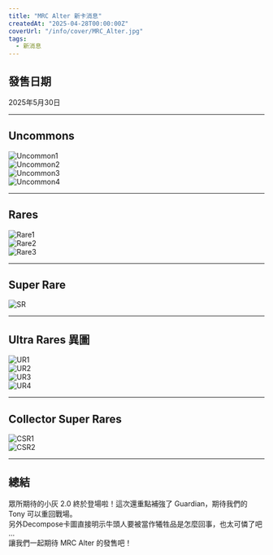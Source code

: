 ```yaml
---
title: "MRC Alter 新卡消息"
createdAt: "2025-04-28T00:00:00Z"
coverUrl: "/info/cover/MRC_Alter.jpg"
tags:
  - 新消息
---
```


## 發售日期

2025年5月30日

---

## Uncommons

![Uncommon1](/info/20250501_MRCA_NewCard/Uncommon1.jpg)  
![Uncommon2](/info/20250501_MRCA_NewCard/Uncommon2.jpg)  
![Uncommon3](/info/20250501_MRCA_NewCard/Uncommon3.jpg)  
![Uncommon4](/info/20250501_MRCA_NewCard/Uncommon4.jpg)

---

## Rares

![Rare1](/info/20250501_MRCA_NewCard/Rare1.png)  
![Rare2](/info/20250501_MRCA_NewCard/Rare2.png)  
![Rare3](/info/20250501_MRCA_NewCard/Rare3.png)

---

## Super Rare

![SR](/info/20250501_MRCA_NewCard/SR.png)

---

## Ultra Rares 異圖

![UR1](/info/20250501_MRCA_NewCard/UR1.png)  
![UR2](/info/20250501_MRCA_NewCard/UR2.png)  
![UR3](/info/20250501_MRCA_NewCard/UR3.png)  
![UR4](/info/20250501_MRCA_NewCard/UR4.png)

---

## Collector Super Rares

![CSR1](/info/20250501_MRCA_NewCard/CSR1.jpg)  
![CSR2](/info/20250501_MRCA_NewCard/CSR2.jpg)

---

## 總結

眾所期待的小灰 2.0 終於登場啦！這次還重點補強了 Guardian，期待我們的 Tony 可以重回戰場。  
另外Decompose卡圖直接明示牛頭人要被當作犧牲品是怎麼回事，也太可憐了吧 ...  
讓我們一起期待 MRC Alter 的發售吧！
